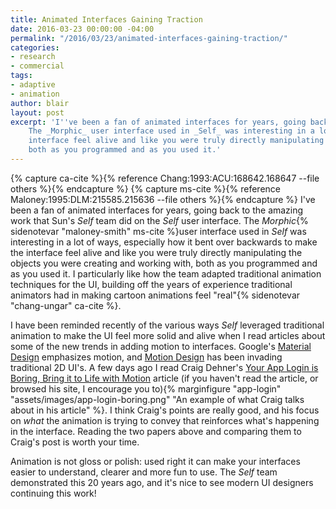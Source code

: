 ```yaml
---
title: Animated Interfaces Gaining Traction
date: 2016-03-23 00:00:00 -04:00
permalink: "/2016/03/23/animated-interfaces-gaining-traction/"
categories:
- research
- commercial
tags:
- adaptive
- animation
author: blair
layout: post
excerpt: 'I''ve been a fan of animated interfaces for years, going back to the amazing work that Sun''s _Self_ team did on the _Self_ user interface.  
    The _Morphic_ user interface used in _Self_ was interesting in a lot of ways, especially how it bent over backwards to make the 
    interface feel alive and like you were truly directly manipulating the objects you were creating and working with, 
    both as you programmed and as you used it.'
---
```


{% capture ca-cite %}{% reference Chang:1993:ACU:168642.168647 --file others %}{% endcapture %}
{% capture ms-cite %}{% reference Maloney:1995:DLM:215585.215636 --file others %}{% endcapture %}
I've been a fan of animated interfaces for years, going back to the amazing work that Sun's _Self_ team did on the _Self_ user interface.  The _Morphic_{% sidenotevar "maloney-smith" ms-cite %}user interface used in _Self_ was interesting in a lot of ways, especially how it bent over backwards to make the interface feel alive and like you were truly directly manipulating the objects you were creating and working with, both as you programmed and as you used it. I particularly like how the team adapted traditional animation techniques for the UI, building off the years of experience traditional animators had in making cartoon animations feel "real"{% sidenotevar "chang-ungar" ca-cite %}.

I have been reminded recently of the various ways _Self_ leveraged traditional animation to make the UI feel more solid and alive when I read articles about some of the new trends in adding motion to interfaces. Google's [Material Design](https://www.google.com/design/spec/material-design/) emphasizes motion, and [Motion Design](http://thekineticui.com/so-what-is-motion-design/) has been invading traditional 2D UI's. A few days ago I read Craig Dehner's [Your App Login is Boring, Bring it to Life with Motion](https://blog.prototypr.io/your-app-login-is-boring-bring-it-to-life-with-motion-7ac2547d9c5f#.meydnr8pq) article (if you haven't read the article, or browsed his site, I encourage you to){% marginfigure "app-login" "assets/images/app-login-boring.png" "An example of what Craig talks about in his article" %}.  I think Craig's points are really good, and his focus on _what_ the animation is trying to convey that reinforces what's happening in the interface.  Reading the two papers above and comparing them to Craig's post is worth your time.

Animation is not gloss or polish: used right it can make your interfaces easier to understand, clearer and more fun to use.  The _Self_ team demonstrated this 20 years ago, and it's nice to see modern UI designers continuing this work!